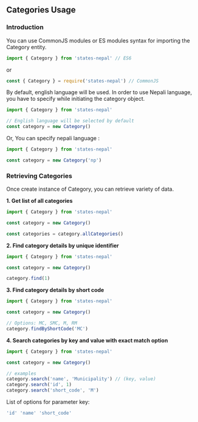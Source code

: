 ## Categories Usage

### Introduction

You can use CommonJS modules or ES modules syntax for importing the Category entity. 

```js
import { Category } from 'states-nepal' // ES6
```

or

```js
const { Category } = require('states-nepal') // CommonJS
```

By default, english language will be used. In order to use Nepali language, you have to specify while initiating the category object.

```js
import { Category } from 'states-nepal'

// English language will be selected by default
const category = new Category()
```

Or, You can specify nepali language :

```js
import { Category } from 'states-nepal'

const category = new Category('np')
```

### Retrieving Categories

Once create instance of Category, you can retrieve variety of data.

**1. Get list of all categories**

```js
import { Category } from 'states-nepal'

const category = new Category()

const categories = category.allCategories()
```

**2. Find category details by unique identifier**

```js
import { Category } from 'states-nepal'

const category = new Category()

category.find(1)
```

**3. Find category details by short code**

```js
import { Category } from 'states-nepal'

const category = new Category()

// Options: MC, SMC, M, RM
category.findByShortCode('MC')
```

**4. Search categories by key and value with exact match option**

```js
import { Category } from 'states-nepal'

const category = new Category()

// examples
category.search('name', 'Municipality') // (key, value)
category.search('id', 1)
category.search('short_code', 'M')
```

List of options for parameter key:

```js
'id' 'name' 'short_code'
```
